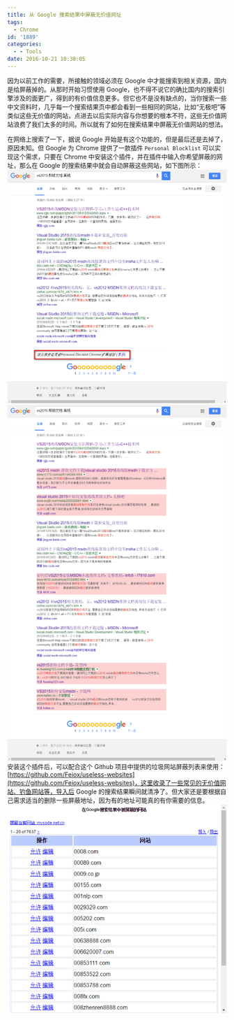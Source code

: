 ```yaml
---
title: 从 Google 搜索结果中屏蔽无价值网址
tags:
  - Chrome
id: '1889'
categories:
  - - Tools
date: 2016-10-21 10:38:05
---
```


因为以前工作的需要，所接触的领域必须在 Google 中才能搜索到相关资源，国内是给屏蔽掉的。从那时开始习惯使用 Google，也不得不说它的确比国内的搜索引擎涉及的面更广，得到的有价值信息更多。但它也不是没有缺点的，当你搜索一些中文资料时，几乎每一个搜索结果页中都会看到一些相同的网站，比如“无极吧”等类似这些无价值的网站，点进去以后实际内容与你想要的根本不符，这些无价值网站浪费了我们太多的时间。所以就有了如何在搜索结果中屏蔽无价值网站的想法。
<!-- more -->
在网络上搜索了一下，据说 Google 开始是有这个功能的，但是最后还是去掉了，原因未知。但 Google 为 Chrome 提供了一款插件 `Personal Blocklist` 可以实现这个需求，只要在 Chrome 中安装这个插件，并在插件中输入你希望屏蔽的网址，那么在 Google 的搜索结果中就会自动屏蔽这些网站，如下图所示： [![2016-10-21_093800](/images/2016/10/2016-10-21_093800.png)](/images/2016/10/2016-10-21_093800.png) [![2016-10-21_093820](/images/2016/10/2016-10-21_093820.png)](/images/2016/10/2016-10-21_093820.png) 安装这个插件后，可以配合这个 Github 项目中提供的垃圾网站屏蔽列表来使用：[https://github.com/Feiox/useless-websites](https://github.com/Feiox/useless-websites)，这里收录了一些常见的无价值网站、钓鱼网站等，导入后 Google 的搜索结果瞬间就清净了。但大家还是要根据自己需求适当的删除一些屏蔽地址，因为有的地址可能真的有你需要的信息。 [![2016-10-21_103720](/images/2016/10/2016-10-21_103720.png)](/images/2016/10/2016-10-21_103720.png)
